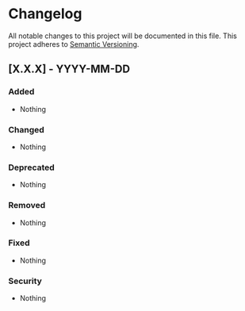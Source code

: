 # Changelog
All notable changes to this project will be documented in this file.
This project adheres to [Semantic Versioning](http://semver.org/).

## [X.X.X] - YYYY-MM-DD
### Added
- Nothing

### Changed 
- Nothing

### Deprecated
- Nothing

### Removed
- Nothing

### Fixed
- Nothing

### Security
- Nothing

